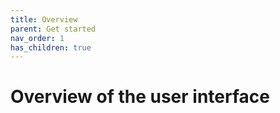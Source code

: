 ```yaml
---
title: Overview
parent: Get started
nav_order: 1
has_children: true
---
```


# Overview of the user interface